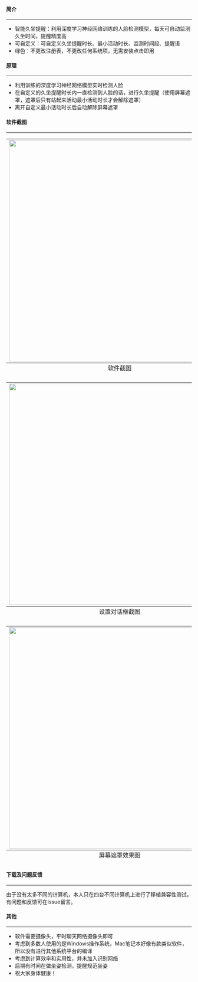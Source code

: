 #### 简介
<hr>

- 智能久坐提醒：利用深度学习神经网络训练的人脸检测模型，每天可自动监测久坐时间，提醒精度高
- 可自定义：可自定义久坐提醒时长、最小活动时长、监测时间段、提醒语
- 绿色：不更改注册表，不更改任何系统项，无需安装点击即用


#### 原理
<hr>

- 利用训练的深度学习神经网络模型实时检测人脸
- 在自定义的久坐提醒时长内一直检测到人脸的话，进行久坐提醒（使用屏幕遮罩，遮罩后只有站起来活动最小活动时长才会解除遮罩）
- 离开自定义最小活动时长后自动解除屏幕遮罩


#### 软件截图
<hr>



<table align ="center">
<caption align="bottom">软件截图</caption>
<tr><td><img src="https://github.com/lanbing510/SedentaryReminder/raw/master/screenshots/sedentary-reminder-1.png"  width="600px" /></td></tr>
</table>


<table align ="center">
<caption align="bottom">设置对话框截图</caption>
<tr><td><img src="https://github.com/lanbing510/SedentaryReminder/raw/master/screenshots/sedentary-reminder-2.pngg"  width="600px"/></td></tr>
</table>


<table align ="center">
<caption align="bottom">屏幕遮罩效果图</caption>
<tr><td><img src="https://github.com/lanbing510/SedentaryReminder/raw/master/screenshots/sedentary-reminder-3.jpg"  width="600px"/></td></tr>
</table>




#### 下载及问题反馈
<hr>

由于没有太多不同的计算机，本人只在四台不同计算机上进行了移植兼容性测试，有问题和反馈可在Issue留言。



#### 其他
<hr>

- 软件需要摄像头，平时聊天网络摄像头即可
- 考虑到多数人使用的是Windows操作系统，Mac笔记本好像有款类似软件，所以没有进行其他系统平台的编译
- 考虑到计算效率和实用性，并未加入识别网络
- 后期有时间在做坐姿检测，提醒规范坐姿
- 祝大家身体健康！